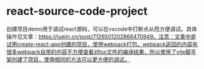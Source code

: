 # react-source-code-project
创建项目demo用于调试react源码，可以在vscode中打断点从而方便调试。具体操作见文章：https://juejin.cn/post/7126501202866470949。注意：文章中是试用create-react-app创建的项目，使用webpack打包，webpack返回的内容有很多webpack自带的内容不方便查看对tsx文件的编译结果，所以使用了vite脚手架创建了项目，使用相同的方法可以更方便的调试。

